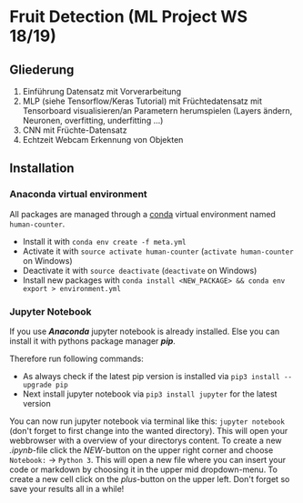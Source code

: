 # Fruit Detection (ML Project WS 18/19)

## Gliederung

1. Einführung Datensatz mit Vorverarbeitung
2. MLP (siehe Tensorflow/Keras Tutorial) mit  Früchtedatensatz mit Tensorboard visualisieren/an Parametern herumspielen (Layers ändern, Neuronen, overfitting, underfitting ...)
3. CNN mit Früchte-Datensatz
4. Echtzeit Webcam Erkennung von Objekten


## Installation

### Anaconda virtual environment

All packages are managed through a [conda](https://conda.io/docs/) virtual environment named `human-counter`.
- Install it with `conda env create -f meta.yml`
- Activate it with `source activate human-counter` (`activate human-counter` on Windows)
- Deactivate it with `source deactivate` (`deactivate` on Windows)
- Install new packages with `conda install <NEW_PACKAGE> && conda env export > environment.yml`

### Jupyter Notebook

If you use ***Anaconda*** jupyter notebook is already installed. Else you can install it with pythons package manager ***pip***.

Therefore run following commands:

- As always check if the latest pip version is installed via `pip3 install --upgrade pip`
- Next install jupyter notebook via `pip3 install jupyter` for the latest version

You can now run jupyter notebook via terminal like this: `jupyter notebook` (don't forget to first change into the wanted directory). This will open your webbrowser with a overview of your directorys content. To create a new *.ipynb*-file click the *NEW*-button on the upper right corner and choose `Notebook:` → `Python 3`. This will open a new file where you can insert your code or markdown by choosing it in the upper mid dropdown-menu. To create a new cell click on the *plus*-button on the upper left. Don't forget so save your results all in a while!

